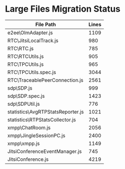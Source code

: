 # Large Files Migration Status

| File Path | Lines |
|-----------|-------|
| e2ee\OlmAdapter.js | 1109 |
| RTC\JitsiLocalTrack.js | 980 |
| RTC\RTC.js | 785 |
| RTC\RTCUtils.js | 905 |
| RTC\TPCUtils.js | 965 |
| RTC\TPCUtils.spec.js | 3044 |
| RTC\TraceablePeerConnection.js | 2561 |
| sdp\SDP.js | 999 |
| sdp\SDP.spec.js | 1423 |
| sdp\SDPUtil.js | 776 |
| statistics\AvgRTPStatsReporter.js | 1021 |
| statistics\RTPStatsCollector.js | 704 |
| xmpp\ChatRoom.js | 2056 |
| xmpp\JingleSessionPC.js | 2400 |
| xmpp\xmpp.js | 1149 |
| JitsiConferenceEventManager.js | 745 |
| JitsiConference.js | 4219 |
